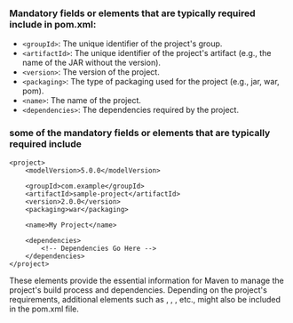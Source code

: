 ### Mandatory fields or elements that are typically required include in pom.xml:

- ```<groupId>```: The unique identifier of the project's group.
- ```<artifactId>```: The unique identifier of the project's artifact (e.g., the name of the JAR without the version).
- ```<version>```: The version of the project.
- ```<packaging>```: The type of packaging used for the project (e.g., jar, war, pom).
- ```<name>```: The name of the project.
- ```<dependencies>```: The dependencies required by the project.



### some of the mandatory fields or elements that are typically required include

```
<project>
    <modelVersion>5.0.0</modelVersion>
    
    <groupId>com.example</groupId>
    <artifactId>sample-project</artifactId>
    <version>2.0.0</version>
    <packaging>war</packaging>
    
    <name>My Project</name>
    
    <dependencies>
        <!-- Dependencies Go Here -->
    </dependencies>
</project>
```


These elements provide the essential information for Maven to manage the project's build process and dependencies. Depending on the project's requirements, additional elements such as <properties>, <build>, <repositories>, etc., might also be included in the pom.xml file.



